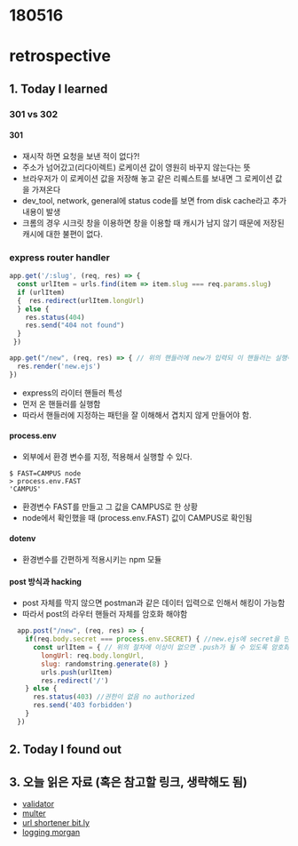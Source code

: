 # 180516
# retrospective

## 1. Today I learned


### 301 vs 302

#### 301
- 재시작 하면 요청을 보낸 적이 없다?!
- 주소가 넘어갔고(리다이렉트) 로케이션 값이 영원히 바꾸지 않는다는 뜻
- 브라우저가 이 로케이션 값을 저장해 놓고 같은 리퀘스트를 보내면 그 로케이션 값을 가져온다 
- dev_tool, network, general에 status code를 보면 from disk cache라고 추가 내용이 발생
- 크롬의 경우 시크릿 창을 이용하면 창을 이용할 때 캐시가 남지 않기 때문에 저장된 캐시에 대한 불편이 없다.


### express router handler

```js
app.get('/:slug', (req, res) => {
  const urlItem = urls.find(item => item.slug === req.params.slug)
  if (urlItem) 
  {  res.redirect(urlItem.longUrl)
  } else {
    res.status(404)
    res.send("404 not found")
  }
 })

app.get("/new", (req, res) => { // 위의 핸들러에 new가 입력되 이 핸들러는 실행이 안됨
  res.render('new.ejs')
})
```
- express의 라이터 핸들러 특성
- 먼저 온 핸들러를 실행함
-  따라서 핸들러에 지정하는 패턴을 잘 이해해서 겹치지 않게 만들어야 함.

#### process.env

- 외부에서 환경 변수를 지정, 적용해서 실행할 수 있다.
```
$ FAST=CAMPUS node
> process.env.FAST
'CAMPUS'
``` 
- 환경변수 FAST를 만들고  그 값을 CAMPUS로 한 상황
- node에서 확인했을 때 (process.env.FAST) 값이 CAMPUS로 확인됨

#### dotenv

- 환경변수를 간편하게 적용시키는 npm 모듈

#### post 방식과 hacking

- post 자체를 막지 않으면 postman과 같은 데이터 입력으로 인해서 해킹이 가능함
- 따라서 post의 라우터 핸들러 자체를 암호화 해야함
```js
  app.post("/new", (req, res) => {
    if(req.body.secret === process.env.SECRET) { //new.ejs에 secret을 만들고 이것을 환경변수와 맞는지 확인하는 절차     
      const urlItem = { // 위의 절차에 이상이 없으면 .push가 될 수 있도록 암호화를 한다.
        longUrl: req.body.longUrl,
        slug: randomstring.generate(8) }
        urls.push(urlItem)
        res.redirect('/')
    } else {
      res.status(403) //권한이 없음 no authorized
      res.send('403 forbidden')
    }
  })
```



## 2. Today I found out




## 3. 오늘 읽은 자료 (혹은 참고할 링크, 생략해도 됨)
- [validator](https://www.npmjs.com/package/validator)
- [multer](https://www.npmjs.com/package/multer)
- [url shortener bit.ly](https://bitly.com/)
- [logging morgan](https://www.npmjs.com/package/morgan)